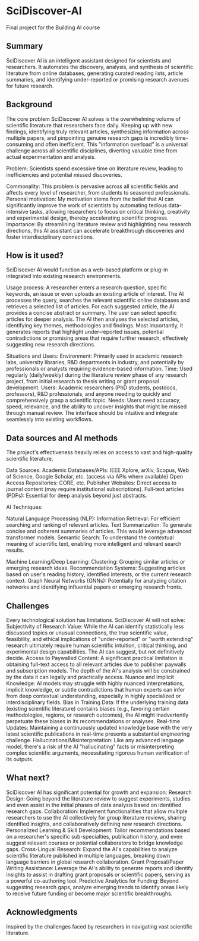 # SciDiscover-AI

Final project for the Building AI course

## Summary

SciDiscover AI is an intelligent assistant designed for scientists and researchers. It automates the discovery, analysis, and synthesis of scientific literature from online databases, generating curated reading lists, article summaries, and identifying under-reported or promising research avenues for future research.


## Background

The core problem SciDiscover AI solves is the overwhelming volume of scientific literature that researchers face daily. Keeping up with new findings, identifying truly relevant articles, synthesizing information across multiple papers, and pinpointing genuine research gaps is incredibly time-consuming and often inefficient. This "information overload" is a universal challenge across all scientific disciplines, diverting valuable time from actual experimentation and analysis.

Problem: Scientists spend excessive time on literature review, leading to inefficiencies and potential missed discoveries.

Commonality: This problem is pervasive across all scientific fields and affects every level of researcher, from students to seasoned professionals.
Personal motivation: My motivation stems from the belief that AI can significantly improve the work of scientists by automating tedious data-intensive tasks, allowing researchers to focus on critical thinking, creativity and experimental design, thereby accelerating scientific progress.
Importance: By streamlining literature review and highlighting new research directions, this AI assistant can accelerate breakthrough discoveries and foster interdisciplinary connections.

## How is it used?

SciDiscover AI would function as a web-based platform or plug-in integrated into existing research environments.

Usage process:
A researcher enters a research question, specific keywords, an issue or even uploads an existing article of interest.
The AI processes the query, searches the relevant scientific online databases and retrieves a selected list of articles.
For each suggested article, the AI provides a concise abstract or summary.
The user can select specific articles for deeper analysis.
The AI then analyses the selected articles, identifying key themes, methodologies and findings.
Most importantly, it generates reports that highlight under-reported issues, potential contradictions or promising areas that require further research, effectively suggesting new research directions.

Situations and Users:
Environment: Primarily used in academic research labs, university libraries, R&D departments in industry, and potentially by professionals or analysts requiring evidence-based information.
Time: Used regularly (daily/weekly) during the literature review phase of any research project, from initial research to thesis writing or grant proposal development.
Users: Academic researchers (PhD students, postdocs, professors), R&D professionals, and anyone needing to quickly and comprehensively grasp a scientific topic.
Needs: Users need accuracy, speed, relevance, and the ability to uncover insights that might be missed through manual review. The interface should be intuitive and integrate seamlessly into existing workflows.

## Data sources and AI methods

The project's effectiveness heavily relies on access to vast and high-quality scientific literature.

Data Sources:
Academic Databases/APIs: IEEE Xplore, arXiv, Scopus, Web of Science, Google Scholar, etc. (access via APIs where available)
Open Access Repositories: CORE, etc.
Publisher Websites: Direct access to journal content (may require institutional subscriptions).
Full-text articles (PDFs): Essential for deep analysis beyond just abstracts.

AI Techniques:

Natural Language Processing (NLP):
Information Retrieval: For efficient searching and ranking of relevant articles.
Text Summarization: To generate concise and coherent summaries of articles. This would leverage advanced transformer models.
Semantic Search: To understand the contextual meaning of scientific text, enabling more intelligent and relevant search results.

Machine Learning/Deep Learning:
Clustering: Grouping similar articles or emerging research ideas.
Recommendation Systems: Suggesting articles based on user's reading history, identified interests, or the current research context.
Graph Neural Networks (GNNs): Potentially for analyzing citation networks and identifying influential papers or emerging research fronts.

## Challenges

Every technological solution has limitations. SciDiscover AI will not solve:
Subjectivity of Research Value: While the AI can identify statistically less discussed topics or unusual connections, the true scientific value, feasibility, and ethical implications of "under-reported" or "worth extending" research ultimately require human scientific intuition, critical thinking, and experimental design capabilities. The AI can suggest, but not definitively decide.
Access to Paywalled Content: A significant practical limitation is obtaining full-text access to all relevant articles due to publisher paywalls and subscription models. The depth of the AI's analysis will be constrained by the data it can legally and practically access.
Nuance and Implicit Knowledge: AI models may struggle with highly nuanced interpretations, implicit knowledge, or subtle contradictions that human experts can infer from deep contextual understanding, especially in highly specialized or interdisciplinary fields.
Bias in Training Data: If the underlying training data (existing scientific literature) contains biases (e.g., favoring certain methodologies, regions, or research outcomes), the AI might inadvertently perpetuate these biases in its recommendations or analyses.
Real-time Updates: Maintaining a continuously updated knowledge base with the very latest scientific publications in real-time presents a substantial engineering challenge.
Hallucinations/Misinterpretation: Like any advanced language model, there's a risk of the AI "hallucinating" facts or misinterpreting complex scientific arguments, necessitating rigorous human verification of its outputs.

## What next?

SciDiscover AI has significant potential for growth and expansion:
Research Design: Going beyond the literature review to suggest experiments, studies and even assist in the initial phases of data analysis based on identified research gaps.
Collaboration: Implement functionalities that allow multiple researchers to use the AI collectively for group literature reviews, sharing identified insights, and collaboratively defining new research directions.
Personalized Learning & Skill Development: Tailor recommendations based on a researcher's specific sub-specialties, publication history, and even suggest relevant courses or potential collaborators to bridge knowledge gaps.
Cross-Lingual Research: Expand the AI's capabilities to analyze scientific literature published in multiple languages, breaking down language barriers in global research collaboration.
Grant Proposal/Paper Writing Assistance: Leverage the AI's ability to generate reports and identify insights to assist in drafting grant proposals or scientific papers, serving as a powerful co-authoring tool.
Predictive Analytics for Funding: Beyond suggesting research gaps, analyze emerging trends to identify areas likely to receive future funding or become major scientific breakthroughs.


## Acknowledgments
Inspired by the challenges faced by researchers in navigating vast scientific literature.
